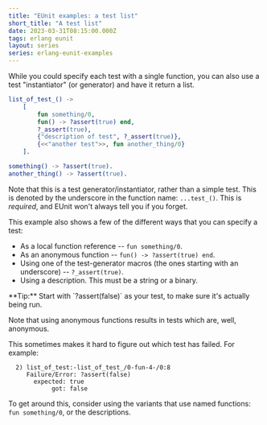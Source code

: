 ```yaml
---
title: "EUnit examples: a test list"
short_title: "A test list"
date: 2023-03-31T08:15:00.000Z
tags: erlang eunit
layout: series
series: erlang-eunit-examples
---
```


While you could specify each test with a single function, you can also use a test "instantiator" (or generator) and have
it return a list.

```erlang
list_of_test_() ->
    [
        fun something/0,
        fun() -> ?assert(true) end,
        ?_assert(true),
        {"description of test", ?_assert(true)},
        {<<"another test">>, fun another_thing/0}
    ].

something() -> ?assert(true).
another_thing() -> ?assert(true).
```

Note that this is a test generator/instantiator, rather than a simple test. This is denoted by the underscore in the
function name: `...test_()`. This is *required*, and EUnit won't always tell you if you forget.

This example also shows a few of the different ways that you can specify a test:

- As a local function reference -- `fun something/0`.
- As an anonymous function -- `fun() -> ?assert(true) end`.
- Using one of the test-generator macros (the ones starting with an underscore) -- `?_assert(true)`.
- Using a description. This must be a string or a binary.

<div class="callout callout-info" markdown="span">
**Tip:** Start with `?assert(false)` as your test, to make sure it's actually being run.
</div>

Note that using anonymous functions results in tests which are, well, anonymous.

This sometimes makes it hard to figure
out which test has failed. For example:

```
  2) list_of_test:-list_of_test_/0-fun-4-/0:8
     Failure/Error: ?assert(false)
       expected: true
            got: false
```

To get around this, consider using the variants that use named functions: `fun something/0`, or the descriptions.
